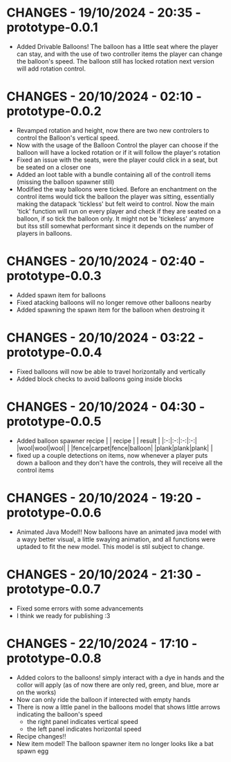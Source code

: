 # CHANGES - 19/10/2024 - 20:35 - prototype-0.0.1

-   Added Drivable Balloons! The balloon has a little seat where the player can stay, and with the use of two controller items the player can change the balloon's speed. The balloon still has locked rotation next version will add rotation control.

# CHANGES - 20/10/2024 - 02:10 - prototype-0.0.2

-   Revamped rotation and height, now there are two new controlers to control the Balloon's vertical speed.
-   Now with the usage of the Balloon Control the player can choose if the balloon will have a locked rotation or if it will follow the player's rotation
-   Fixed an issue with the seats, were the player could click in a seat, but be seated on a closer one
-   Added an loot table with a bundle containing all of the controll items (missing the balloon spawner still)
-   Modified the way balloons were ticked. Before an enchantment on the control items would tick the balloon the player was sitting, essentially making the datapack 'tickless' but felt weird to control. Now the main 'tick' function will run on every player and check if they are seated on a balloon, if so tick the balloon only. It might not be 'tickeless' anymore but itss still somewhat performant since it depends on the number of players in balloons.

# CHANGES - 20/10/2024 - 02:40 - prototype-0.0.3

-   Added spawn item for balloons
-   Fixed atacking balloons will no longer remove other balloons nearby
-   Added spawning the spawn item for the balloon when destroing it

# CHANGES - 20/10/2024 - 03:22 - prototype-0.0.4

-   Fixed balloons will now be able to travel horizontally and vertically
-   Added block checks to avoid balloons going inside blocks

# CHANGES - 20/10/2024 - 04:30 - prototype-0.0.5

-   Added balloon spawner recipe
    | | recipe | | result |
    |:-:|:-:|:-:|:-:|
    |wool|wool|wool| |
    |fence|carpet|fence|balloon|
    |plank|plank|plank| |
-   fixed up a couple detections on items, now whenever a player puts down a balloon and they don't have the controls, they will receive all the control items

# CHANGES - 20/10/2024 - 19:20 - prototype-0.0.6

-   Animated Java Model!! Now balloons have an animated java model with a wayy better visual, a little swaying animation, and all functions were uptaded to fit the new model. This model is stil subject to change.

# CHANGES - 20/10/2024 - 21:30 - prototype-0.0.7

-   Fixed some errors with some advancements
-   I think we ready for publishing :3

# CHANGES - 22/10/2024 - 17:10 - prototype-0.0.8

-   Added colors to the balloons! simply interact with a dye in hands and the collor will apply (as of now there are only red, green, and blue, more ar on the works)
-   Now can only ride the balloon if interected with empty hands
-   There is now a little panel in the balloons model that shows little arrows indicating the balloon's speed
    -   the right panel indicates vertical speed
    -   the left panel indicates horizontal speed
-   Recipe changes!!
-   New item model! The balloon spawner item no longer looks like a bat spawn egg
